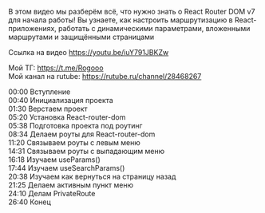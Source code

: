 В этом видео мы разберём всё, что нужно знать о React Router DOM v7 для начала работы! Вы узнаете, как настроить маршрутизацию в React-приложениях, работать с динамическими параметрами, вложенными маршрутами и защищёнными страницами   

Ссылка на видео https://youtu.be/iuY791JBKZw

Мой ТГ: https://t.me/Rogooo   
Мой канал на rutube: https://rutube.ru/channel/28468267   

00:00 Вступление   
00:40 Инициализация проекта   
01:30 Верстаем проект   
05:20 Установка React-router-dom   
05:38 Подготовка проекта под роутинг   
08:34 Делаем роуты для React-router-dom   
11:20 Связываем роуты с левым меню   
14:31 Связываем роуты с выпадающим меню   
16:18 Изучаем useParams()   
17:44 Изучаем useSearchParams()   
20:38 Изучаем как вернуться на страницу назад   
21:25 Делаем активным пункт меню   
24:10 Делам PrivateRoute   
26:40 Конец   
   
